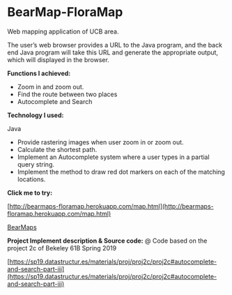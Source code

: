 # BearMap-FloraMap
Web mapping application of UCB area.

The user’s web browser provides a URL to the Java program, and the back end Java program will take this URL and generate the appropriate output, which will displayed in the browser.

**Functions I achieved:**

- Zoom in and zoom out.
- Find the route between two places
- Autocomplete and Search

**Technology I used:**

Java

- Provide rastering images when user zoom in or zoom out.
- Calculate the shortest path.
- Implement an Autocomplete system where a user types in a partial query string.
- Implement the method to draw red dot markers on each of the matching locations.


**Click me to try:**

[http://bearmaps-floramap.herokuapp.com/map.html](http://bearmaps-floramap.herokuapp.com/map.html)

[BearMaps](http://bearmaps-floramap.herokuapp.com/map.html)

**Project Implement description & Source code:**
@ Code based on the project 2c of Bekeley 61B Spring 2019

[https://sp19.datastructur.es/materials/proj/proj2c/proj2c#autocomplete-and-search-part-iii](https://sp19.datastructur.es/materials/proj/proj2c/proj2c#autocomplete-and-search-part-iii)

